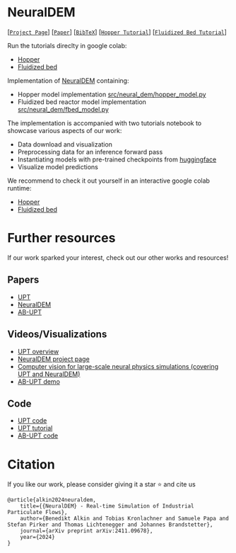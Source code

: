 # NeuralDEM

[[`Project Page`](https://emmi-ai.github.io/NeuralDEM)] 
[[`Paper`](https://arxiv.org/abs/2411.09678)] 
[[`BibTeX`](https://github.com/emmi-ai/NeuralDEM#citation)]
[[`Hopper Tutorial`](https://colab.research.google.com/github/Emmi-AI/NeuralDEM/blob/main/tutorial_hopper.ipynb)]
[[`Fluidized Bed Tutorial`](https://colab.research.google.com/github/Emmi-AI/NeuralDEM/blob/main/tutorial_fluidized_bed.ipynb)]

Run the tutorials direclty in google colab:
- [Hopper](https://colab.research.google.com/github/Emmi-AI/NeuralDEM/blob/main/tutorial_hopper.ipynb)
- [Fluidized bed](https://colab.research.google.com/github/Emmi-AI/NeuralDEM/blob/main/tutorial_fluidized_bed.ipynb)


Implementation of [NeuralDEM](https://arxiv.org/abs/2411.09678) containing:
- Hopper model implementation [src/neural_dem/hopper_model.py](https://github.com/Emmi-AI/NeuralDEM/blob/main/src/neural_dem/hopper_model.py)
- Fluidized bed reactor model implementation [src/neural_dem/fbed_model.py](https://github.com/Emmi-AI/NeuralDEM/blob/main/src/neural_dem/fbed_model.py) 

The implementation is accompanied with two tutorials notebook to showcase various aspects of our work:
- Data download and visualization
- Preprocessing data for an inference forward pass
- Instantiating models with pre-trained checkpoints from [huggingface](https://huggingface.co/EmmiAI/NeuralDEM)
- Visualize model predictions

We recommend to check it out yourself in an interactive google colab runtime:
- [Hopper](https://colab.research.google.com/github/Emmi-AI/NeuralDEM/blob/main/tutorial_hopper.ipynb)
- [Fluidized bed](https://colab.research.google.com/github/Emmi-AI/NeuralDEM/blob/main/tutorial_fluidized_bed.ipynb)

# Further resources

If our work sparked your interest, check out our other works and resources!

## Papers

- [UPT](https://arxiv.org/abs/2402.12365)
- [NeuralDEM](https://arxiv.org/abs/2411.09678)
- [AB-UPT](https://arxiv.org/abs/2502.09692)


## Videos/Visualizations

- [UPT overview](https://youtu.be/mfrmCPOn4bs)
- [NeuralDEM project page](https://emmi-ai.github.io/NeuralDEM)
- [Computer vision for large-scale neural physics simulations (covering UPT and NeuralDEM)](https://youtu.be/6lK2E8qn5bE)
- [AB-UPT demo](https://demo.emmi.ai/)


## Code

- [UPT code](https://github.com/ml-jku/UPT/)
- [UPT tutorial](https://github.com/BenediktAlkin/upt-tutorial)
- [AB-UPT code](https://github.com/Emmi-AI/AB-UPT)


# Citation

If you like our work, please consider giving it a star :star: and cite us

```
@article{alkin2024neuraldem,
    title={{NeuralDEM} - Real-time Simulation of Industrial Particulate Flows},
    author={Benedikt Alkin and Tobias Kronlachner and Samuele Papa and Stefan Pirker and Thomas Lichtenegger and Johannes Brandstetter},
    journal={arXiv preprint arXiv:2411.09678},
    year={2024}
}
```